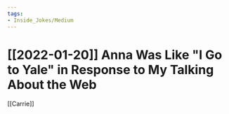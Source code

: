 ```yaml
---
tags:
- Inside_Jokes/Medium
---
```


# [[2022-01-20]] Anna Was Like "I Go to Yale" in Response to My Talking About the Web



[[Carrie]]